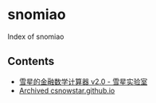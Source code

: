 # snomiao

Index of snomiao

## Contents

- [雪星的金融数学计算器 v2.0 - 雪星实验室](https://snomiao.github.io/fimath-calc/#f-)
- [Archived csnowstar.github.io]( https://snomiao.github.io/csnowstar.github.io/ )
